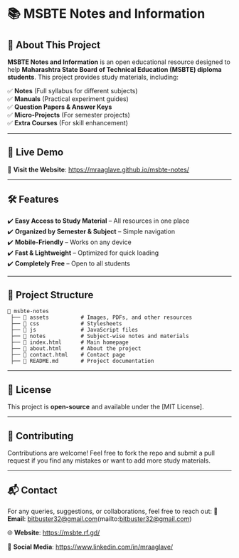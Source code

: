 # 📚 MSBTE Notes and Information

## 🔹 About This Project
**MSBTE Notes and Information** is an open educational resource designed to help **Maharashtra State Board of Technical Education (MSBTE) diploma students**. This project provides study materials, including:

✅ **Notes** (Full syllabus for different subjects)  
✅ **Manuals** (Practical experiment guides)  
✅ **Question Papers & Answer Keys**  
✅ **Micro-Projects** (For semester projects)  
✅ **Extra Courses** (For skill enhancement)  

---

## 🚀 Live Demo
🔗 **Visit the Website**: https://mraaglave.github.io/msbte-notes/

---

## 🛠️ Features
✔️ **Easy Access to Study Material** – All resources in one place  
✔️ **Organized by Semester & Subject** – Simple navigation  
✔️ **Mobile-Friendly** – Works on any device  
✔️ **Fast & Lightweight** – Optimized for quick loading  
✔️ **Completely Free** – Open to all students  

---

## 📂 Project Structure
```
📂 msbte-notes
 ├── 📁 assets          # Images, PDFs, and other resources
 ├── 📁 css             # Stylesheets
 ├── 📁 js              # JavaScript files
 ├── 📁 notes           # Subject-wise notes and materials
 ├── 📜 index.html      # Main homepage
 ├── 📜 about.html      # About the project
 ├── 📜 contact.html    # Contact page
 ├── 📜 README.md       # Project documentation
```

---

## 📜 License
This project is **open-source** and available under the [MIT License].

---

## 🤝 Contributing
Contributions are welcome! Feel free to fork the repo and submit a pull request if you find any mistakes or want to add more study materials.

---

## 📬 Contact
For any queries, suggestions, or collaborations, feel free to reach out:
📧 **Email**: bitbuster32@gmail.com(mailto:bitbuster32@gmail.com)

🌐 **Website**: https://msbte.rf.gd/

📱 **Social Media**: https://www.linkedin.com/in/mraaglave/
